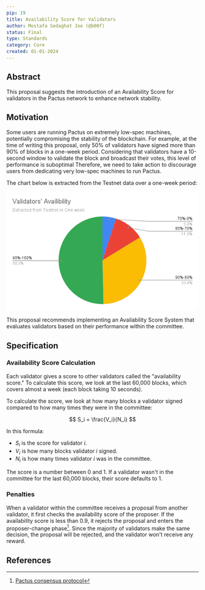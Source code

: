 ```yaml
---
pip: 19
title: Availability Score for Validators
author: Mostafa Sedaghat Joo (@b00f)
status: Final
type: Standards
category: Core
created: 01-01-2024
---
```


## Abstract

This proposal suggests the introduction of an Availability Score for validators in the Pactus network to enhance network stability.

## Motivation

Some users are running Pactus on extremely low-spec machines, potentially compromising the stability of the blockchain.
For example, at the time of writing this proposal, only 50% of validators have signed more than 90% of blocks in a one-week period.
Considering that validators have a 10-second window to validate the block and broadcast their votes,
this level of performance is suboptimal
Therefore, we need to take action to discourage users from dedicating very low-spec machines to run Pactus.

The chart below is extracted from the Testnet data over a one-week period:

![Validators availability](../assets/pip-19/validators_avalibility_testnet.png)

This proposal recommends implementing an Availability Score System that evaluates validators based on their performance within the committee.


## Specification

### Availability Score Calculation

Each validator gives a score to other validators called the "availability score."
To calculate this score, we look at the last 60,000 blocks, which covers almost a week (each block taking 10 seconds).

To calculate the score, we look at how many blocks a validator signed compared to how many times they were in the committee:

$$
S_i = \frac{V_i}{N_i}
$$

In this formula:

- $S_i$ is the score for validator $i$.
- $V_i$ is how many blocks validator $i$ signed.
- $N_i$ is how many times validator $i$ was in the committee.

The score is a number between 0 and 1. If a validator wasn't in the committee for the last 60,000 blocks, their score defaults to 1.

### Penalties

When a validator within the committee receives a proposal from another validator, it first checks the availability score of the proposer.
If the availability score is less than $0.9$, it rejects the proposal and
enters the proposer-change phase[^1].
Since the majority of validators make the same decision, the proposal will be rejected, and the validator won't receive any reward.

## References

[^1]: [Pactus consensus protocol](https://pactus.org/learn/consensus/protocol/)
